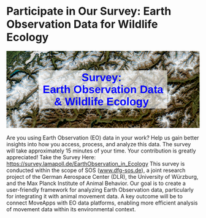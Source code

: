 # Participate in Our Survey: Earth Observation Data for Wildlife Ecology

![sos survery](rs_pic.png)

Are you using Earth Observation (EO) data in your work? Help us gain better insights into how you access, process, and analyze this data. The survey will take approximately 15 minutes of your time. Your contribution is greatly appreciated!
Take the Survey Here: https://survey.lamapoll.de/EarthObservation_in_Ecology
This survey is conducted within the scope of SOS (www.dfg-sos.de), a joint research project of the German Aerospace Center (DLR), the University of Würzburg, and the Max Planck Institute of Animal Behavior. Our goal is to create a user-friendly framework for analyzing Earth Observation data, particularly for integrating it with animal movement data. A key outcome will be to connect MoveApps with EO data platforms, enabling more efficient analysis of movement data within its environmental context.
